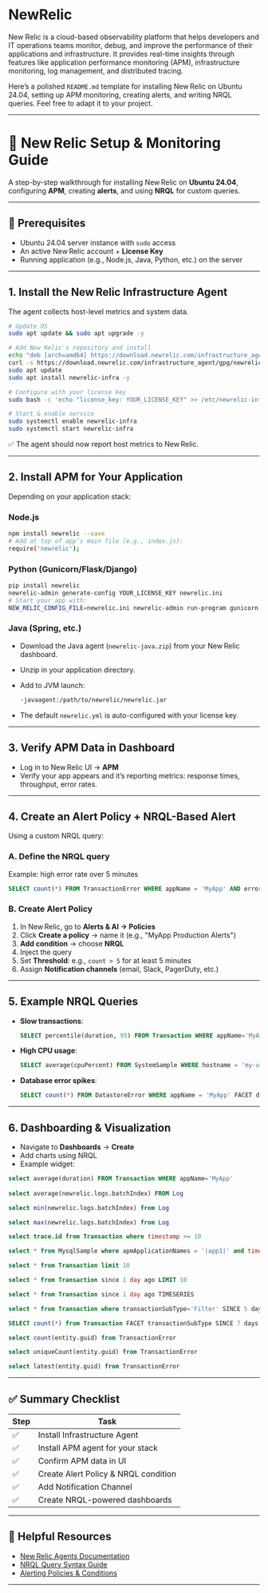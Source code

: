 # NewRelic
New Relic is a cloud-based observability platform that helps developers and IT operations teams monitor, debug, and improve the performance of their applications and infrastructure. It provides real-time insights through features like application performance monitoring (APM), infrastructure monitoring, log management, and distributed tracing. 

Here’s a polished `README.md` template for installing New Relic on Ubuntu 24.04, setting up APM monitoring, creating alerts, and writing NRQL queries. Feel free to adapt it to your project.

---

# 🚀 New Relic Setup & Monitoring Guide  
A step-by-step walkthrough for installing New Relic on **Ubuntu 24.04**, configuring **APM**, creating **alerts**, and using **NRQL** for custom queries.

---

## 🎯 Prerequisites
- Ubuntu 24.04 server instance with `sudo` access  
- An active New Relic account + **License Key**  
- Running application (e.g., Node.js, Java, Python, etc.) on the server

---

## 1. Install the New Relic Infrastructure Agent
The agent collects host-level metrics and system data.

```bash
# Update OS
sudo apt update && sudo apt upgrade -y

# Add New Relic's repository and install
echo "deb [arch=amd64] https://download.newrelic.com/infrastructure_agent/linux/apt jammy main" | sudo tee /etc/apt/sources.list.d/newrelic-infra.list
curl -s https://download.newrelic.com/infrastructure_agent/gpg/newrelic-infra.gpg | sudo apt-key add -
sudo apt update
sudo apt install newrelic-infra -y

# Configure with your license key
sudo bash -c 'echo "license_key: YOUR_LICENSE_KEY" >> /etc/newrelic-infra.yml'

# Start & enable service
sudo systemctl enable newrelic-infra
sudo systemctl start newrelic-infra
````

✅ The agent should now report host metrics to New Relic.

---

## 2. Install APM for Your Application

Depending on your application stack:

### Node.js

```bash
npm install newrelic --save
# Add at top of app’s main file (e.g., index.js):
require('newrelic');
```

### Python (Gunicorn/Flask/Django)

```bash
pip install newrelic
newrelic-admin generate-config YOUR_LICENSE_KEY newrelic.ini
# Start your app with:
NEW_RELIC_CONFIG_FILE=newrelic.ini newrelic-admin run-program gunicorn myapp:app
```

### Java (Spring, etc.)

* Download the Java agent (`newrelic-java.zip`) from your New Relic dashboard.
* Unzip in your application directory.
* Add to JVM launch:

  ```bash
  -javaagent:/path/to/newrelic/newrelic.jar
  ```
* The default `newrelic.yml` is auto-configured with your license key.

---

## 3. Verify APM Data in Dashboard

* Log in to New Relic UI → **APM**
* Verify your app appears and it’s reporting metrics: response times, throughput, error rates.

---

## 4. Create an Alert Policy + NRQL-Based Alert

Using a custom NRQL query:

### A. Define the NRQL query

Example: high error rate over 5 minutes

```sql
SELECT count(*) FROM TransactionError WHERE appName = 'MyApp' AND errorType IS NOT NULL SINCE 5 minutes AGO
```

### B. Create Alert Policy

1. In New Relic, go to **Alerts & AI → Policies**
2. Click **Create a policy** → name it (e.g., "MyApp Production Alerts")
3. **Add condition** → choose **NRQL**
4. Inject the query
5. Set **Threshold**: e.g., `count > 5` for at least 5 minutes
6. Assign **Notification channels** (email, Slack, PagerDuty, etc.)

---

## 5. Example NRQL Queries

* **Slow transactions**:

  ```sql
  SELECT percentile(duration, 95) FROM Transaction WHERE appName='MyApp' SINCE 1 hour AGO
  ```
* **High CPU usage**:

  ```sql
  SELECT average(cpuPercent) FROM SystemSample WHERE hostname = 'my-ubuntu-server' SINCE 5 minutes AGO
  ```
* **Database error spikes**:

  ```sql
  SELECT count(*) FROM DatastoreError WHERE appName = 'MyApp' FACET databaseCall
  ```

---

## 6. Dashboarding & Visualization

* Navigate to **Dashboards** → **Create**
* Add charts using NRQL
* Example widget:

```sql
select average(duration) FROM Transaction WHERE appName='MyApp'
  
select average(newrelic.logs.batchIndex) FROM Log

select min(newrelic.logs.batchIndex) from Log 

select max(newrelic.logs.batchIndex) from Log

select trace.id from Transaction where timestamp >= 10

select * from MysqlSample where apmApplicationNames = '|app1|' and timestamp = 1751554763000

select * from Transaction limit 10

select * from Transaction since 1 day ago LIMIT 10

select * from Transaction since 1 day ago TIMESERIES 

select * from Transaction where transactionSubType='Filter' SINCE 5 days ago TIMESERIES 1 hour 

SELECT count(*) from Transaction FACET transactionSubType SINCE 7 days ago limit 3

select count(entity.guid) from TransactionError

select uniqueCount(entity.guid) from TransactionError

select latest(entity.guid) from TransactionError
```
---

## ✅ Summary Checklist

| Step | Task                                 |
| ---- | ------------------------------------ |
| ✅    | Install Infrastructure Agent         |
| ✅    | Install APM agent for your stack     |
| ✅    | Confirm APM data in UI               |
| ✅    | Create Alert Policy & NRQL condition |
| ✅    | Add Notification Channel             |
| ✅    | Create NRQL-powered dashboards       |

---

## 🔗 Helpful Resources

* [New Relic Agents Documentation](https://docs.newrelic.com/docs/agents)
* [NRQL Query Syntax Guide](https://docs.newrelic.com/docs/query-your-data/nrql-new-relic-query-language/get-started/nrql-syntax-clauses/)
* [Alerting Policies & Conditions](https://docs.newrelic.com/docs/alerts-applied-intelligence)

---

